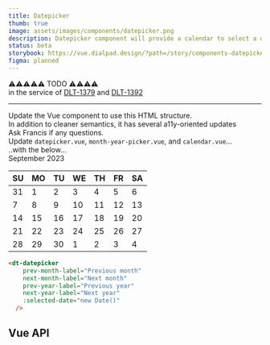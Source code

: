 ```yaml
---
title: Datepicker
thumb: true
image: assets/images/components/datepicker.png
description: Datepicker component will provide a calendar to select a date.
status: beta
storybook: https://vue.dialpad.design/?path=/story/components-datepicker--default
figma: planned
---
```


<code-well-header>
  <div class="d-bgc-red-300 d-p32 d-fw-bold d-fs-400 d-fc-primary-inverted">
    <div class="d-fs-500 d-fc-gold-200">⚠️⚠️⚠️⚠️⚠️ TODO ⚠️⚠️⚠️⚠️</div>
    <div class="d-fs-300">in the service of <a href="https://dialpad.atlassian.net/browse/DLT-1379" target="_parent">DLT-1379</a> and <a href="https://dialpad.atlassian.net/browse/DLT-1392" target="_parent">DLT-1392</a></div>
    <hr>
    <div class="d-lh-300">Update the Vue component to use this HTML structure.</div>
    <div class="d-fs-300">In addition to cleaner semantics, it has several a11y-oriented updates</div>
    <div class="d-fs-300">Ask Francis if any questions.</div>
  </div>

  <div class="d-fs-300 d-fw-bold d-fc-critical">Update <code class="d-fc-critical">datepicker.vue</code>, <code class="d-fc-critical">month-year-picker.vue</code>, and <code class="d-fc-critical">calendar.vue</code>...</div>
  <dt-datepicker
    prev-month-label="Previous month"
    next-month-label="Next month"
    prev-year-label="Previous year"
    next-year-label="Next year"
  />
  <div class="d-fs-300 d-fw-bold d-fc-critical">..with the below...</div>
  <dt-stack class="d-datepicker" gap="400">
    <div class="d-datepicker__hd">
      <dt-stack direction="row" class="d-datepicker__header" gap="300">
        <dt-stack as="nav" direction="row" gap="200" class="d-datepicker__nav">
          <dt-tooltip message="Previous year" placement="top">
            <template #anchor>
              <dt-button size="xs" importance="clear" class="d-btn--icon-only d-btn--muted d-bar-circle d-datepicker__nav-btn" aria-label="Go to previous year, September 2022">
                <dt-icon name="chevrons-left" size="200" />
              </dt-button>
            </template>
          </dt-tooltip>
          <dt-tooltip message="Previous month" placement="top">
            <template #anchor>
              <dt-button size="xs" importance="clear" class="d-btn--icon-only d-btn--muted d-bar-circle d-datepicker__nav-btn" aria-label="Go to previous month, August">
                <dt-icon name="chevron-left" size="200" />
              </dt-button>
            </template>
          </dt-tooltip>
        </dt-stack>
        <div class="d-headline-eyebrow d-datepicker__header-title" id="calendar-heading">September 2023</div>
        <dt-stack as="nav" direction="row" gap="200" class="d-datepicker__nav">
          <dt-tooltip message="Next month" placement="top">
            <template #anchor>
              <dt-button size="xs" importance="clear" class="d-btn--icon-only d-btn--muted d-bar-circle d-datepicker__nav-btn" aria-label="Go to next month, October">
                <dt-icon name="chevron-right" size="200" />
              </dt-button>
            </template>
          </dt-tooltip>
          <dt-tooltip message="Next year" placement="top">
            <template #anchor>
              <dt-button size="xs" importance="clear" class="d-btn--icon-only d-btn--muted d-bar-circle d-datepicker__nav-btn" aria-label="Go to previous year, September 2024">
                <dt-icon name="chevrons-right" size="200" />
              </dt-button>
            </template>
          </dt-tooltip>
        </dt-stack>
      </dt-stack>
    </div>
    <div class="d-datepicker__bd">
      <table class="d-datepicker__calendar" aria-labelledby="calendar-heading">
        <thead>
          <tr>
            <th scope="col" class="d-datepicker__cell d-datepicker__cell--header"><span class="d-datepicker__weekday" title="Sunday" aria-label="Sunday">SU</span></th>
            <th scope="col" class="d-datepicker__cell d-datepicker__cell--header"><span class="d-datepicker__weekday" title="Monday" aria-label="Monday">MO</span></th>
            <th scope="col" class="d-datepicker__cell d-datepicker__cell--header"><span class="d-datepicker__weekday" title="Tuesday" aria-label="Tuesday">TU</span></th>
            <th scope="col" class="d-datepicker__cell d-datepicker__cell--header"><span class="d-datepicker__weekday" title="Wednesday" aria-label="Wednesday">WE</span></th>
            <th scope="col" class="d-datepicker__cell d-datepicker__cell--header"><span class="d-datepicker__weekday" title="Thursday" aria-label="Thursday">TH</span></th>
            <th scope="col" class="d-datepicker__cell d-datepicker__cell--header"><span class="d-datepicker__weekday" title="Friday" aria-label="Friday">FR</span></th>
            <th scope="col" class="d-datepicker__cell d-datepicker__cell--header"><span class="d-datepicker__weekday" title="Saturday" aria-label="Saturday">SA</span></th>
          </tr>
        </thead>
        <tbody>
          <tr>
            <td class="d-datepicker__cell"><dt-button class="d-datepicker__day d-datepicker__day--disabled" :circle="true" size="sm" importance="clear" disabled aria-label="Sunday, August 31, 2023">31</dt-button></td>
            <td class="d-datepicker__cell"><dt-button class="d-datepicker__day" :circle="true" size="sm" importance="clear" aria-selected="false" aria-label="Select Monday, September 1, 2023">1</dt-button></td>
            <td class="d-datepicker__cell"><dt-button class="d-datepicker__day" :circle="true" size="sm" importance="clear" aria-selected="false" aria-label="Select Tuesday, September 2, 2023">2</dt-button></td>
            <td class="d-datepicker__cell"><dt-button class="d-datepicker__day" :circle="true" size="sm" importance="clear" aria-selected="false" aria-label="Select Wednesday, September 3, 2023">3</dt-button></td>
            <td class="d-datepicker__cell"><dt-button class="d-datepicker__day d-datepicker__day--selected" :circle="true" size="sm" importance="clear" aria-selected="true" aria-label="Select Thursday, September 4, 2023">4</dt-button></td>
            <td class="d-datepicker__cell"><dt-button class="d-datepicker__day" :circle="true" size="sm" importance="clear" aria-selected="false" aria-label="Select Friday, September 5, 2023">5</dt-button></td>
            <td class="d-datepicker__cell"><dt-button class="d-datepicker__day" :circle="true" size="sm" importance="clear" aria-selected="false" aria-label="Select Saturday, September 6, 2023">6</dt-button></td>
          </tr>
          <tr>
            <td class="d-datepicker__cell"><dt-button class="d-datepicker__day" :circle="true" size="sm" importance="clear" aria-selected="false" aria-label="Select Sunday, September 7, 2023">7</dt-button></td>
            <td class="d-datepicker__cell"><dt-button class="d-datepicker__day" :circle="true" size="sm" importance="clear" aria-selected="false" aria-label="Select Monday, September 8, 2023">8</dt-button></td>
            <td class="d-datepicker__cell"><dt-button class="d-datepicker__day" :circle="true" size="sm" importance="clear" aria-selected="false" aria-label="Select Tuesday, September 9, 2023">9</dt-button></td>
            <td class="d-datepicker__cell"><dt-button class="d-datepicker__day" :circle="true" size="sm" importance="clear" aria-selected="false" aria-label="Select Wednesday, September 10, 2023">10</dt-button></td>
            <td class="d-datepicker__cell"><dt-button class="d-datepicker__day" :circle="true" size="sm" importance="clear" aria-selected="false" aria-label="Select Thursday, September 11, 2023">11</dt-button></td>
            <td class="d-datepicker__cell"><dt-button class="d-datepicker__day" :circle="true" size="sm" importance="clear" aria-selected="false" aria-label="Select Friday, September 12, 2023">12</dt-button></td>
            <td class="d-datepicker__cell"><dt-button class="d-datepicker__day" :circle="true" size="sm" importance="clear" aria-selected="false" aria-label="Select Saturday, September 13, 2023">13</dt-button></td>
          </tr>
          <tr>
            <td class="d-datepicker__cell"><dt-button class="d-datepicker__day" :circle="true" size="sm" importance="clear" aria-selected="false" aria-label="Select Sunday, September 14, 2023">14</dt-button></td>
            <td class="d-datepicker__cell"><dt-button class="d-datepicker__day" :circle="true" size="sm" importance="clear" aria-selected="false" aria-label="Select Monday, September 15, 2023">15</dt-button></td>
            <td class="d-datepicker__cell"><dt-button class="d-datepicker__day" :circle="true" size="sm" importance="clear" aria-selected="false" aria-label="Select Tuesday, September 16, 2023">16</dt-button></td>
            <td class="d-datepicker__cell"><dt-button class="d-datepicker__day" :circle="true" size="sm" importance="clear" aria-selected="false" aria-label="Select Wednesday, September 17, 2023">17</dt-button></td>
            <td class="d-datepicker__cell"><dt-button class="d-datepicker__day" :circle="true" size="sm" importance="clear" aria-selected="false" aria-label="Select Thursday, September 18, 2023">18</dt-button></td>
            <td class="d-datepicker__cell"><dt-button class="d-datepicker__day" :circle="true" size="sm" importance="clear" aria-selected="false" aria-label="Select Friday, September 19, 2023">19</dt-button></td>
            <td class="d-datepicker__cell"><dt-button class="d-datepicker__day" :circle="true" size="sm" importance="clear" aria-selected="false" aria-label="Select Saturday, September 20, 2023">20</dt-button></td>
          </tr>
          <tr>
            <td class="d-datepicker__cell"><dt-button class="d-datepicker__day" :circle="true" size="sm" importance="clear" aria-selected="false" aria-label="Select Sunday, September 21, 2023">21</dt-button></td>
            <td class="d-datepicker__cell"><dt-button class="d-datepicker__day" :circle="true" size="sm" importance="clear" aria-selected="false" aria-label="Select Monday, September 22, 2023">22</dt-button></td>
            <td class="d-datepicker__cell"><dt-button class="d-datepicker__day" :circle="true" size="sm" importance="clear" aria-selected="false" aria-label="Select Tuesday, September 23, 2023">23</dt-button></td>
            <td class="d-datepicker__cell"><dt-button class="d-datepicker__day" :circle="true" size="sm" importance="clear" aria-selected="false" aria-label="Select Wednesday, September 24, 2023">24</dt-button></td>
            <td class="d-datepicker__cell"><dt-button class="d-datepicker__day" :circle="true" size="sm" importance="clear" aria-selected="false" aria-label="Select Thursday, September 25, 2023">25</dt-button></td>
            <td class="d-datepicker__cell"><dt-button class="d-datepicker__day" :circle="true" size="sm" importance="clear" aria-selected="false" aria-label="Select Friday, September 26, 2023">26</dt-button></td>
            <td class="d-datepicker__cell"><dt-button class="d-datepicker__day" :circle="true" size="sm" importance="clear" aria-selected="false" aria-label="Select Saturday, September 27, 2023">27</dt-button></td>
          </tr>
          <tr>
            <td class="d-datepicker__cell"><dt-button class="d-datepicker__day" :circle="true" size="sm" importance="clear" aria-selected="false" aria-label="Select Sunday, September 28, 2023">28</dt-button></td>
            <td class="d-datepicker__cell"><dt-button class="d-datepicker__day" :circle="true" size="sm" importance="clear" aria-selected="false" aria-label="Select Monday, September 29, 2023">29</dt-button></td>
            <td class="d-datepicker__cell"><dt-button class="d-datepicker__day" :circle="true" size="sm" importance="clear" aria-selected="false" aria-label="Select Tuesday, September 30, 2023">30</dt-button></td>
            <td class="d-datepicker__cell"><dt-button class="d-datepicker__day d-datepicker__day--disabled" :circle="true" size="sm" importance="clear" disabled aria-label="Wednesday, October 1, 2023">1</dt-button></td>
            <td class="d-datepicker__cell"><dt-button class="d-datepicker__day d-datepicker__day--disabled" :circle="true" size="sm" importance="clear" disabled aria-label="Thursday, October 2, 2023">2</dt-button></td>
            <td class="d-datepicker__cell"><dt-button class="d-datepicker__day d-datepicker__day--disabled" :circle="true" size="sm" importance="clear" disabled aria-label="Friday, October 3, 2023">3</dt-button></td>
            <td class="d-datepicker__cell"><dt-button class="d-datepicker__day d-datepicker__day--disabled" :circle="true" size="sm" importance="clear" disabled aria-label="Saturday, October 4, 2023">4</dt-button></td>
          </tr>
        </tbody>
      </table>
    </div>
  </dt-stack>
</code-well-header>

```html
<dt-datepicker
    prev-month-label="Previous month"
    next-month-label="Next month"
    prev-year-label="Previous year"
    next-year-label="Next year"
    :selected-date="new Date()"
  />
```

## Vue API

<component-vue-api component-name="datepicker" />
